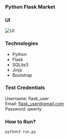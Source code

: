 ### Python Flask Market

### UI

![UI](https://user-images.githubusercontent.com/53371076/183059898-ba9b6b0b-d872-40d8-a23e-f08f17f4dacf.png)

### Technologies
- Python
- Flask
- SQLite3
- Jinja
- Bootstrap

### Test Credentials
Username: flask_user <br> 
Email: flask_user@gmail.com <br> 
Password: qwerty <br>

### How to Run?

```
python3 run.py
```
